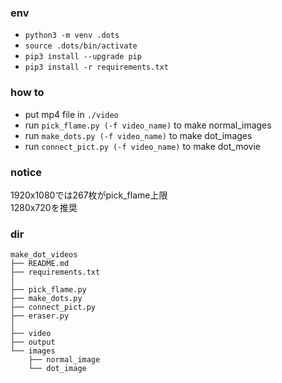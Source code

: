 ### env
- `python3 -m venv .dots`
- `source .dots/bin/activate`
- `pip3 install --upgrade pip`
- `pip3 install -r requirements.txt`

### how to 
- put mp4 file in `./video`
- run `pick_flame.py (-f video_name)` to make normal_images
- run `make_dots.py (-f video_name)` to make dot_images
- run `connect_pict.py (-f video_name)` to make dot_movie

### notice
1920x1080では267枚がpick_flame上限  
1280x720を推奨

### dir
```
make_dot_videos
├── README.md
├── requirements.txt
│
├── pick_flame.py
├── make_dots.py
├── connect_pict.py
├── eraser.py
│
├── video
├── output
└── images
    ├── normal_image
    └── dot_image
```
